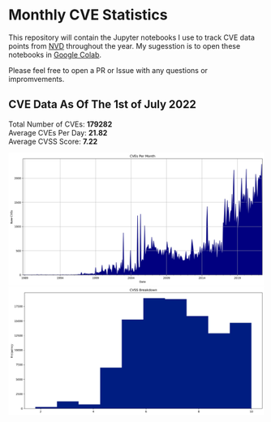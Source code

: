 # Monthly CVE Statistics

This repository will contain the Jupyter notebooks I use to track CVE data points from [NVD](https://nvd.nist.gov/) throughout the year. My sugesstion is to open these notebooks in [Google Colab](https://colab.research.google.com).

Please feel free to open a PR or Issue with any questions or impromvements.

## CVE Data As Of The 1st of July 2022

Total Number of CVEs: **179282**<br/>
Average CVEs Per Day: **21.82**<br/>
Average CVSS Score: **7.22**<br/>

![CVE Graph](All.jpg "CVE Graph")<br/>
![CVSS Graph](AllCVSS.jpg "CVSS Graph")
